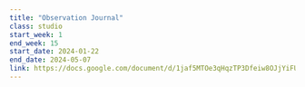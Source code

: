 ```yaml
---
title: "Observation Journal"
class: studio
start_week: 1
end_week: 15
start_date: 2024-01-22
end_date: 2024-05-07
link: https://docs.google.com/document/d/1jaf5MTOe3qHqzTP3Dfeiw8OJjYiFU0566CMFjPlULyg/edit?usp=drive_link
---
```

